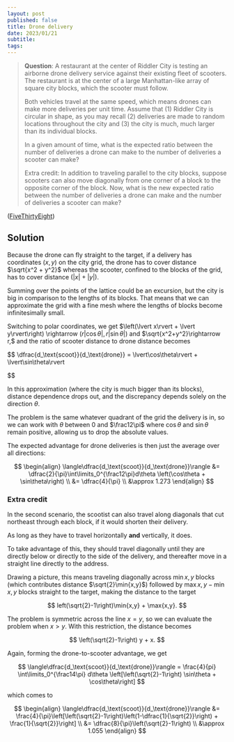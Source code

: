 ```yaml
---
layout: post
published: false
title: Drone delivery
date: 2023/01/21
subtitle:
tags:
---
```


>**Question**: A  restaurant at the center of Riddler City is testing an airborne drone delivery service against their existing fleet of scooters. The restaurant is at the center of a large Manhattan-like array of square city blocks, which the scooter must follow.
>
>Both vehicles travel at the same speed, which means drones can make more deliveries per unit time. Assume that (1) Riddler City is circular in shape, as you may recall (2) deliveries are made to random locations throughout the city and (3) the city is much, much larger than its individual blocks.
>
>In a given amount of time, what is the expected ratio between the number of deliveries a drone can make to the number of deliveries a scooter can make?
>
>Extra credit: In addition to traveling parallel to the city blocks, suppose scooters can also move diagonally from one corner of a block to the opposite corner of the block. Now, what is the new expected ratio between the number of deliveries a drone can make and the number of deliveries a scooter can make?

<!--more-->

([FiveThirtyEight](https://fivethirtyeight.com/features/can-you-make-a-speedy-delivery/))

## Solution

Because the drone can fly straight to the target, if a delivery has coordinates $(x,y)$ on the city grid, the drone has to cover distance $\sqrt{x^2 + y^2}$ whereas the scooter, confined to the blocks of the grid, has to cover distance $\left(\lvert x\rvert + \lvert y\rvert\right).$

Summing over the points of the lattice could be an excursion, but the city is big in comparison to the lengths of its blocks. That means that we can approximate the grid with a fine mesh where the lengths of blocks become infinitesimally small. 

Switching to polar coordinates, we get $\left(\lvert x\rvert + \lvert y\rvert\right) \rightarrow $\left(r\lvert\cos\theta\rvert, r\lvert\sin\theta\rvert\right)$ and $\sqrt{x^2+y^2}\rightarrow r,$ and the ratio of scooter distance to drone distance becomes

$$
  \dfrac{d_\text{scoot}}{d_\text{drone}} = \lvert\cos\theta\rvert + \lvert\sin\theta\rvert
  
$$

In this approximation (where the city is much bigger than its blocks), distance dependence drops out, and the discrepancy depends solely on the direction $\theta.$

The problem is the same whatever quadrant of the grid the delivery is in, so we can work with $\theta$ between $0$ and $\frac12\pi$ where $\cos\theta$ and $\sin\theta$ remain positive, allowing us to drop the absolute values.

The expected advantage for drone deliveries is then just the average over all directions:

$$
  \begin{align}
    \langle\dfrac{d_\text{scoot}}{d_\text{drone}}\rangle &= \dfrac{2}{\pi}\int\limits_0^{\frac12\pi}d\theta \left(\cos\theta + \sin\theta\right) \\
    &= \dfrac{4}{\pi} \\
    &\approx 1.273
  \end{align}
$$

### Extra credit

In the second scenario, the scootist can also travel along diagonals that cut northeast through each block, if it would shorten their delivery. 

As long as they have to travel horizontally **and** vertically, it does.

To take advantage of this, they should travel diagonally until they are directly below or directly to the side of the delivery, and thereafter move in a straight line directly to the address.

Drawing a picture, this means traveling diagonally across $\min{x,y}$ blocks (which contributes distance $\sqrt{2}\min{x,y}$) followed by $\max{x,y}-\min{x,y}$ blocks straight to the target, making the distance to the target

$$
  left(\sqrt{2}-1\right)\min{x,y} + \max{x,y}.
$$

The problem is symmetric across the line $x = y,$ so we can evaluate the problem when $x > y.$ With this restriction, the distance becomes

$$
  \left(\sqrt{2}-1\right) y + x.
$$

Again, forming the drone-to-scooter advantage, we get

$$
  \langle\dfrac{d_\text{scoot}}{d_\text{drone}}\rangle = \frac{4}{pi} \int\limits_0^{\frac14\pi} d\theta \left[\left(\sqrt{2}-1\right) \sin\theta + \cos\theta\right]
$$

which comes to 

$$ 
  \begin{align}
    \langle\dfrac{d_\text{scoot}}{d_\text{drone}}\rangle &= \frac{4}{\pi}\left[\left(\sqrt{2}-1\right)\left(1-\dfrac{1}{\sqrt{2}}\right) + \frac{1}{\sqrt{2}}\right] \\
    &= \dfrac{8}{\pi}\left(\sqrt{2}-1\right) \\
    &\approx 1.055
  \end{align}
$$

<br>
